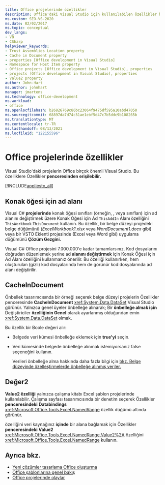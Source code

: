 ```yaml
---
title: Office projelerinde özellikler
description: Office'daki Visual Studio için kullanılabilen özellikler hakkında bilgi Özellikler penceresi.
ms.custom: SEO-VS-2020
ms.date: 02/02/2017
ms.topic: conceptual
dev_langs:
- VB
- CSharp
helpviewer_keywords:
- Trust Assemblies Location property
- Cache in Document property
- properties [Office development in Visual Studio]
- Namespace for Host Item property
- Office projects [Office development in Visual Studio], properties
- projects [Office development in Visual Studio], properties
- Value2 property
author: John-Hart
ms.author: johnhart
manager: jmartens
ms.technology: office-development
ms.workload:
- office
ms.openlocfilehash: b26826769c86bc23064f9475df595a10abd47050
ms.sourcegitcommit: 68897da7d74c31ae1ebf5d47c7b5ddc9b108265b
ms.translationtype: MT
ms.contentlocale: tr-TR
ms.lasthandoff: 08/13/2021
ms.locfileid: "122155596"
---
```

# <a name="properties-in-office-projects"></a>Office projelerinde özellikler
  Visual Studio'daki projelerin Office birçok önemli Visual Studio. Bu özelliklere Özellikler **penceresinden erişilebilir.**

 [!INCLUDE[appliesto_all](../vsto/includes/appliesto-all-md.md)]

## <a name="namespace-for-host-item"></a>Konak öğesi için ad alanı
 Visual C# **projelerinde** konak öğesi sınıfları (örneğin, , veya sınıfları) için ad alanını değiştirmek üzere Konak Öğesi için Ad `ThisAddIn` Alanı özelliğini `ThisWorkbook` `ThisDocument` kullanın. Bu özellik,  bir belge düzeyi projedeki belge düğümünü *(ExcelWorkbook1.xlsx* veya *WordDocument1.docx* gibi) veya bir VSTO Eklenti projesinde (Excel veya Word gibi) uygulama düğümünü **Çözüm Gezgini.**

 Visual C# Office projesini 7.000.000'e kadar tamamlarsınız. Kod dosyalarını doğrudan düzenlemek yerine ad **alanını değiştirmek** için Konak Öğesi için Ad Alanı özelliğini kullanmanız önerilir. Bu özelliği kullanırken, hem oluşturulan (gizli) kod dosyalarında hem de görünür kod dosyalarında ad alanı değiştirilir.

## <a name="cacheindocument"></a>CacheInDocument
 Önbellek tasarımcısında bir örneği  seçerek belge düzeyi projelerin Özellikler penceresinde **CacheInDocument** <xref:System.Data.DataSet> Visual Studio görünür. Yalnızca genel üyeler önbelleğe alınarak; Bir **önbelleğe almak için** Değiştiriciler **özelliğinin Genel** olarak ayarlanmış olduğundan emin <xref:System.Data.DataSet> olmak.

 Bu özellik bir Boole değeri alır:

- Belgede veri kümesi önbelleğe eklemek için **true'yi** seçin.

- Veri  kümesinde belgede önbelleğe alınmak istemiyorsanız false seçeneğini kullanın.

  Verileri önbelleğe alma hakkında daha fazla bilgi için [bkz. Belge düzeyinde özelleştirmelerde önbelleğe alınmış veriler.](../vsto/cached-data-in-document-level-customizations.md)

## <a name="value2"></a>Değer2
 **Value2 özelliği** yalnızca çalışma kitabı Excel şablon projelerinde kullanılabilir. Çalışma sayfası tasarımcısında bir denetim seçerek Özellikler **penceresindeki** **Databindings** <xref:Microsoft.Office.Tools.Excel.NamedRange> özellik düğümü altında görünür.

 özelliğini veri kaynağınız **içinde** bir alana bağlamak için Özellikler **penceresindeki Value2** <xref:Microsoft.Office.Tools.Excel.NamedRange.Value2%2A> özelliğini <xref:Microsoft.Office.Tools.Excel.NamedRange> kullanın.

## <a name="see-also"></a>Ayrıca bkz.
- [Yeni çözümler tasarlama Office oluşturma](../vsto/designing-and-creating-office-solutions.md)
- [Office şablonlarına genel bakış](../vsto/office-project-templates-overview.md)
- [Office projelerinde olaylar](../vsto/events-in-office-projects.md)

